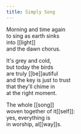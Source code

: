 ```yaml
---
title: Simply Song
---
```


Morning and time again  
to sing as earth sinks  
into [[light]]  
and the dawn chorus.  
  
It's grey and cold,  
but today the birds   
are truly [[be]]autiful  
and the key is just to trust  
that they'll chime in  
at the right moment.  
  
The whole [[song]]  
woven together of it[[self]]:  
yes, everything is  
in worship, al[[way]]s.  